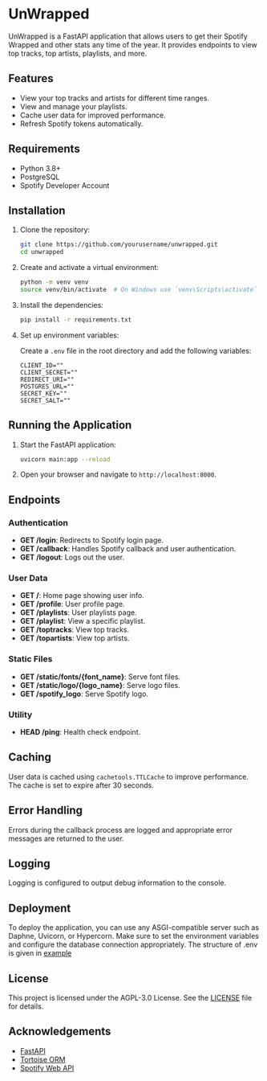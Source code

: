 # UnWrapped

UnWrapped is a FastAPI application that allows users to get their Spotify Wrapped and other stats any time of the year. It provides endpoints to view top tracks, top artists, playlists, and more.

## Features

- View your top tracks and artists for different time ranges.
- View and manage your playlists.
- Cache user data for improved performance.
- Refresh Spotify tokens automatically.

## Requirements

- Python 3.8+
- PostgreSQL
- Spotify Developer Account

## Installation

1. Clone the repository:

    ```bash
    git clone https://github.com/yourusername/unwrapped.git
    cd unwrapped
    ```

2. Create and activate a virtual environment:

    ```bash
    python -m venv venv
    source venv/bin/activate  # On Windows use `venv\Scripts\activate`
    ```

3. Install the dependencies:

    ```bash
    pip install -r requirements.txt
    ```

4. Set up environment variables:

    Create a `.env` file in the root directory and add the following variables:

    ```env
    CLIENT_ID=""
    CLIENT_SECRET=""
    REDIRECT_URI=""
    POSTGRES_URL=""
    SECRET_KEY=""
    SECRET_SALT=""
    ```


## Running the Application

1. Start the FastAPI application:

    ```bash
    uvicorn main:app --reload
    ```

2. Open your browser and navigate to `http://localhost:8000`.

## Endpoints

### Authentication

- **GET /login**: Redirects to Spotify login page.
- **GET /callback**: Handles Spotify callback and user authentication.
- **GET /logout**: Logs out the user.

### User Data

- **GET /**: Home page showing user info.
- **GET /profile**: User profile page.
- **GET /playlists**: User playlists page.
- **GET /playlist**: View a specific playlist.
- **GET /toptracks**: View top tracks.
- **GET /topartists**: View top artists.

### Static Files

- **GET /static/fonts/{font_name}**: Serve font files.
- **GET /static/logo/{logo_name}**: Serve logo files.
- **GET /spotify_logo**: Serve Spotify logo.

### Utility

- **HEAD /ping**: Health check endpoint.

## Caching

User data is cached using `cachetools.TTLCache` to improve performance. The cache is set to expire after 30 seconds.


## Error Handling

Errors during the callback process are logged and appropriate error messages are returned to the user.

## Logging

Logging is configured to output debug information to the console.

## Deployment

To deploy the application, you can use any ASGI-compatible server such as Daphne, Uvicorn, or Hypercorn. Make sure to set the environment variables and configure the database connection appropriately.
The structure of .env is given in [example](example.env)


## License

This project is licensed under the AGPL-3.0 License. See the [LICENSE](LICENSE) file for details.

## Acknowledgements

- [FastAPI](https://fastapi.tiangolo.com/)
- [Tortoise ORM](https://tortoise-orm.readthedocs.io/)
- [Spotify Web API](https://developer.spotify.com/documentation/web-api/)
